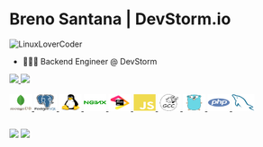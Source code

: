 <h1>Breno Santana | DevStorm.io</h1>
<img src="https://komarev.com/ghpvc/?username=LinuxLoverCoder&color=blue" alt="LinuxLoverCoder" /> 

- 👨🏻‍💻 Backend Engineer @ DevStorm
<div>
  <a href="https://github.com/LinuxLoverCoder">
  <img height="150em" src="https://github-readme-stats.vercel.app/api?username=LinuxLoverCoder&show_icons=true&theme=algolia&include_all_commits=true&count_private=true"/>
  <img height="150em" src="https://github-readme-stats.vercel.app/api/top-langs/?username=LinuxLoverCoder&layout=compact&langs_count=7&theme=algolia"/>
</div>
  
<div><br>
  <img alt="" height="30" width="40" src= "https://github.com/devicons/devicon/blob/master/icons/mongodb/mongodb-original-wordmark.svg">
  <img alt="" height="30" width="40" src= "https://github.com/devicons/devicon/blob/master/icons/postgresql/postgresql-original-wordmark.svg">
  <img alt="" height="30" width="40" src="https://github.com/devicons/devicon/blob/master/icons/linux/linux-original.svg">
  <img alt="" height="30" width="40" src="https://github.com/devicons/devicon/blob/master/icons/nginx/nginx-original.svg">
  <img alt="" height="30" width="40" src="https://github.com/devicons/devicon/blob/master/icons/jetbrains/jetbrains-original.svg">
  <img alt="" height="30" width="40" src="https://github.com/devicons/devicon/blob/master/icons/javascript/javascript-plain.svg">
  <img alt="" height="30" width="40" src="https://github.com/devicons/devicon/blob/master/icons/gcc/gcc-plain.svg">
<!--   <img alt="" height="30" width="40" src="https://github.com/devicons/devicon/blob/master/icons/apache/apache-original-wordmark.svg"> -->
  <img alt="" height="30" width="40" src= "https://github.com/devicons/devicon/blob/master/icons/go/go-original.svg">
<!--   <img alt="" height="30" width="40" src="https://raw.githubusercontent.com/devicons/devicon/master/icons/javascript/javascript-plain.svg"> -->
<!--   <img alt="" height="30" width="40" src="https://raw.githubusercontent.com/devicons/devicon/master/icons/html5/html5-original.svg"> -->
<!--   <img alt="" height="30" width="40" src="https://raw.githubusercontent.com/devicons/devicon/master/icons/css3/css3-original.svg"> -->
<!--   <img alt="" height="30" width="40" src="https://github.com/devicons/devicon/blob/master/icons/bootstrap/bootstrap-original.svg"> -->
<!--   <img alt="" height="30" width="40" src="https://github.com/devicons/devicon/blob/master/icons/jquery/jquery-original.svg"> -->
  <img alt="" height="30" width="40" src="https://github.com/devicons/devicon/blob/master/icons/php/php-plain.svg">
  <img alt="j" height="30" width="40" src="https://github.com/devicons/devicon/blob/master/icons/mysql/mysql-original.svg">
  <!-- <img src="https://komarev.com/ghpvc/?username=LinuxLoverCoder&color=green" alt="LinuxLoverCoder" /> -->
</div>
  
  ##
 

<div> 
 	<a href="https://www.twitch.tv/bsantanascalper" target="_blank"><img src="https://img.shields.io/badge/Twitch-9146FF?style=for-the-badge&logo=twitch&logoColor=white" target="_blank"></a>
 <!--<a href="https://discord.gg/rJayZeXKbW" target="_blank"><img src="https://img.shields.io/badge/Discord-7289DA?style=for-the-badge&logo=discord&logoColor=white" target="_blank"></a>--> 
  <a href="https://www.linkedin.com/in/brenosantanabruno/" target="_blank"><img src="https://img.shields.io/badge/-LinkedIn-%230077B5?style=for-the-badge&logo=linkedin&logoColor=white" target="_blank"></a> 
</div>
  
 <!-- ![Snake animation](https://github.com/linuxlovercoder/linuxlovercoder/blob/output/github-contribution-grid-snake.svg)-->

